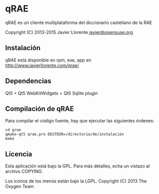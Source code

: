 qRAE
====

qRAE es un cliente multiplataforma del diccionario castellano de la RAE

Copyright (C) 2013-2015 Javier Llorente <javier@opensuse.org>

Instalación
-----------
qRAE está disponible en rpm, exe, app en
http://www.javierllorente.com/qrae/

Dependencias
------------
Qt5 + Qt5 WebKitWidgets + Qt5 Sqlite plugin

Compilación de qRAE
-------------------
Para compilar el código fuente, hay que ejecutar las siguientes órdenes:
```
cd qrae
qmake-qt5 qrae.pro DESTDIR=/directorio/de/instalación
make
```

Licencia
--------
Esta aplicación está bajo la GPL. Para más detalles, echa un vistazo al archivo COPYING.

Los iconos de los menús están bajo la LGPL. Copyright (C) 2013 The Oxygen Team



